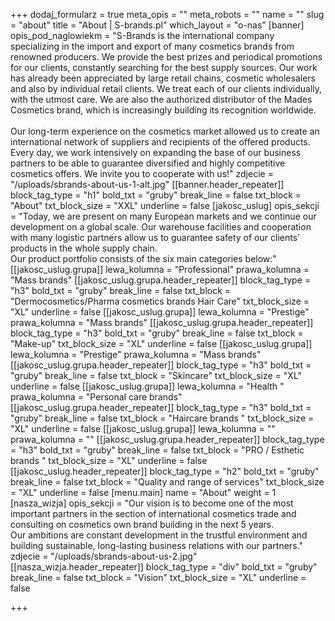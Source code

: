 +++
dodaj_formularz = true
meta_opis = ""
meta_robots = ""
name = ""
slug = "about"
title = "About | S-brands.pl"
which_layout = "o-nas"
[banner]
opis_pod_naglowiekm = "S-Brands is the international company specializing in the import and export of many cosmetics brands from renowned producers. We provide the best prizes and periodical promotions for our clients, constantly searching for the best supply sources. Our work has already been appreciated by large retail chains, cosmetic wholesalers and also by individual retail clients. We treat each of our clients individually, with the utmost care. We are also the authorized distributor of the Mades Cosmetics brand, which is increasingly building its recognition worldwide.</br></br> Our long-term experience on the cosmetics market allowed us to create an international network of suppliers and recipients of the offered products. Every day, we work intensively on expanding the base of our business partners to be able to guarantee diversified and highly competitive cosmetics offers. We invite you to cooperate with us!"
zdjecie = "/uploads/sbrands-about-us-1-alt.jpg"
[[banner.header_repeater]]
block_tag_type = "h1"
bold_txt = "gruby"
break_line = false
txt_block = "About"
txt_block_size = "XXL"
underline = false
[jakosc_uslug]
opis_sekcji = "Today, we are present on many European markets and we continue our development on a global scale. Our warehouse facilities and cooperation with many logistic partners allow us to guarantee safety of our clients’ products in the whole supply chain.</br>Our product portfolio consists of the six main categories below:"
[[jakosc_uslug.grupa]]
lewa_kolumna = "Professional"
prawa_kolumna = "Mass brands"
[[jakosc_uslug.grupa.header_repeater]]
block_tag_type = "h3"
bold_txt = "gruby"
break_line = false
txt_block = "Dermocosmetics/Pharma cosmetics brands Hair Care"
txt_block_size = "XL"
underline = false
[[jakosc_uslug.grupa]]
lewa_kolumna = "Prestige"
prawa_kolumna = "Mass brands"
[[jakosc_uslug.grupa.header_repeater]]
block_tag_type = "h3"
bold_txt = "gruby"
break_line = false
txt_block = "Make-up"
txt_block_size = "XL"
underline = false
[[jakosc_uslug.grupa]]
lewa_kolumna = "Prestige"
prawa_kolumna = "Mass brands"
[[jakosc_uslug.grupa.header_repeater]]
block_tag_type = "h3"
bold_txt = "gruby"
break_line = false
txt_block = "Skincare"
txt_block_size = "XL"
underline = false
[[jakosc_uslug.grupa]]
lewa_kolumna = "Health "
prawa_kolumna = "Personal care brands"
[[jakosc_uslug.grupa.header_repeater]]
block_tag_type = "h3"
bold_txt = "gruby"
break_line = false
txt_block = "Haircare brands "
txt_block_size = "XL"
underline = false
[[jakosc_uslug.grupa]]
lewa_kolumna = ""
prawa_kolumna = ""
[[jakosc_uslug.grupa.header_repeater]]
block_tag_type = "h3"
bold_txt = "gruby"
break_line = false
txt_block = "PRO / Esthetic brands "
txt_block_size = "XL"
underline = false
[[jakosc_uslug.header_repeater]]
block_tag_type = "h2"
bold_txt = "gruby"
break_line = false
txt_block = "Quality and range of services"
txt_block_size = "XL"
underline = false
[menu.main]
name = "About"
weight = 1
[nasza_wizja]
opis_sekcji = "Our vision is to become one of the most important partners in the section of international cosmetics trade and consulting on cosmetics own brand building in the next 5 years. </br>Our ambitions are constant development in the trustful environment and building sustainable, long-lasting business relations with our partners."
zdjecie = "/uploads/sbrands-about-us-2.jpg"
[[nasza_wizja.header_repeater]]
block_tag_type = "div"
bold_txt = "gruby"
break_line = false
txt_block = "Vision"
txt_block_size = "XL"
underline = false

+++
